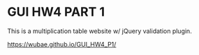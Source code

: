 # GUI HW4 PART 1

This is a multiplication table website w/ jQuery validation plugin.

https://wubae.github.io/GUI_HW4_P1/
